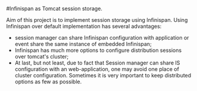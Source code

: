#Infinispan as Tomcat session storage.

Aim of this project is to implement session storage using Infinispan. Using Infinispan over default implementation has several advantages:
* session manager can share Infinispan configuration with application or event share the same instance of embedded Infinispan;
* Infinispan has much more options to configure distribution sessions over tomcat's cluster;
* At last, but not least, due to fact that Session manager can share IS configuration with an web-application, one may avoid one place of cluster configuration. Sometimes it is very important to keep distributed options as few as possible.
 
